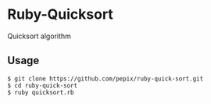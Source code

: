 # Ruby-Quicksort
Quicksort algorithm

## Usage
```
$ git clone https://github.com/pepix/ruby-quick-sort.git
$ cd ruby-quick-sort
$ ruby quicksort.rb
```

